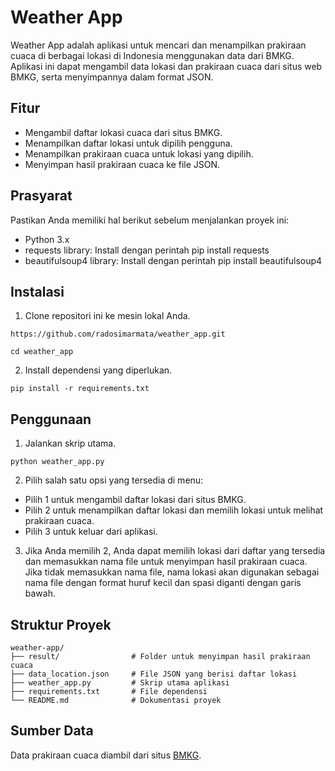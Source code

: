 # Weather App
Weather App adalah aplikasi untuk mencari dan menampilkan prakiraan cuaca di berbagai lokasi di Indonesia menggunakan data dari BMKG. Aplikasi ini dapat mengambil data lokasi dan prakiraan cuaca dari situs web BMKG, serta menyimpannya dalam format JSON.

## Fitur
- Mengambil daftar lokasi cuaca dari situs BMKG.
- Menampilkan daftar lokasi untuk dipilih pengguna.
- Menampilkan prakiraan cuaca untuk lokasi yang dipilih.
- Menyimpan hasil prakiraan cuaca ke file JSON.

## Prasyarat
Pastikan Anda memiliki hal berikut sebelum menjalankan proyek ini:
- Python 3.x
- requests library: Install dengan perintah pip install requests
- beautifulsoup4 library: Install dengan perintah pip install beautifulsoup4

## Instalasi
1. Clone repositori ini ke mesin lokal Anda.
```
https://github.com/radosimarmata/weather_app.git
```
```
cd weather_app
```
2. Install dependensi yang diperlukan.
```
pip install -r requirements.txt
```

## Penggunaan
1. Jalankan skrip utama.
```
python weather_app.py
```
2. Pilih salah satu opsi yang tersedia di menu:
- Pilih 1 untuk mengambil daftar lokasi dari situs BMKG.
- Pilih 2 untuk menampilkan daftar lokasi dan memilih lokasi untuk melihat prakiraan cuaca.
- Pilih 3 untuk keluar dari aplikasi.

3. Jika Anda memilih 2, Anda dapat memilih lokasi dari daftar yang tersedia dan memasukkan nama file untuk menyimpan hasil prakiraan cuaca. Jika tidak memasukkan nama file, nama lokasi akan digunakan sebagai nama file dengan format huruf kecil dan spasi diganti dengan garis bawah.

## Struktur Proyek
```
weather-app/
├── result/                # Folder untuk menyimpan hasil prakiraan cuaca
├── data_location.json     # File JSON yang berisi daftar lokasi
├── weather_app.py         # Skrip utama aplikasi
├── requirements.txt       # File dependensi
└── README.md              # Dokumentasi proyek
```

## Sumber Data
Data prakiraan cuaca diambil dari situs [BMKG](https://data.bmkg.go.id/).